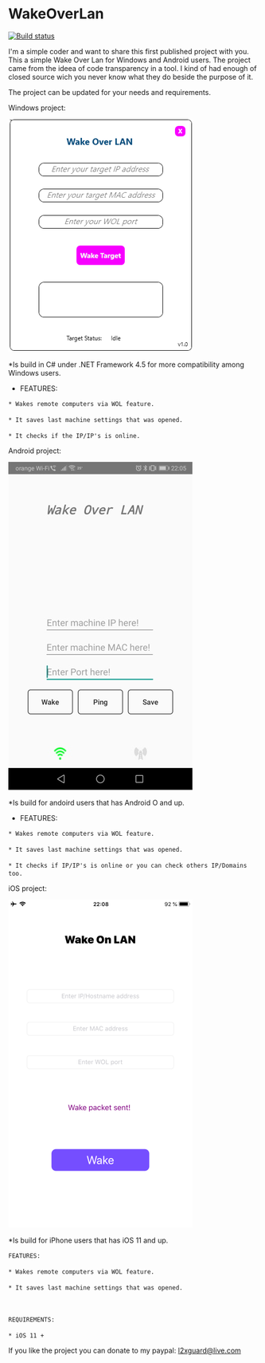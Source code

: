 # WakeOverLan

[![Build status](https://ci.appveyor.com/api/projects/status/tu9f3btw7jbv4jkp/branch/master?svg=true)](https://ci.appveyor.com/project/0x78654C/wakeoverlan/branch/master)



I'm a simple coder and want to share this first published project with you.
This a simple Wake Over Lan for Windows and Android users.
The project came from the ideea of code transparency in a tool. I kind of had enough of closed source wich you never know
what they do beside the purpose of it.

The project can be updated for your needs and requirements.

Windows project:

![alt text](https://github.com/0x78654C/WakeOverLan/blob/master/WakeOverLAN_Windows_WPF/wpf.png?raw=true)


*Is build in C# under .NET Framework 4.5 for more compatibility among Windows users.

   - FEATURES:
   
   	* Wakes remote computers via WOL feature.

    * It saves last machine settings that was opened.

    * It checks if the IP/IP's is online.

Android project:

![alt text](https://github.com/0x78654C/WakeOverLan/blob/master/WakeOverLan_Android/android.jpg?raw=true)
  
*Is build for andoird users that has Android O and up.

   - FEATURES:
   
	* Wakes remote computers via WOL feature.

    * It saves last machine settings that was opened.

    * It checks if IP/IP's is online or you can check others IP/Domains too.
	
iOS project:

![alt text](https://github.com/0x78654C/WakeOverLan/blob/master/WakeOverLAN_iOS/iOS.png?raw=true)

*Is build for iPhone users that has iOS 11 and up.

    FEATURES:
	
	* Wakes remote computers via WOL feature.
	
    * It saves last machine settings that was opened.
	


    REQUIREMENTS:
    
    * iOS 11 +


If you like the project you can donate to my paypal: l2xguard@live.com
